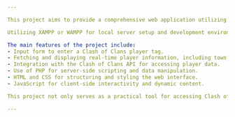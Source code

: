 ```yaml
---

This project aims to provide a comprehensive web application utilizing HTML, CSS, JavaScript, PHP, and the Clash of Clans API. The application allows users to input a player tag via a form and fetches real-time player information, including details about heroes, troops, and spells levels, from the Clash of Clans API. 

Utilizing XAMPP or WAMPP for local server setup and development environments like NetBeans and VSCode, this project offers an interactive platform for Clash of Clans enthusiasts to explore player statistics seamlessly. By leveraging ChatGPT for troubleshooting and enhancing functionality, the application offers a seamless user experience.

The main features of the project include:
- Input form to enter a Clash of Clans player tag.
- Fetching and displaying real-time player information, including town hall level, experience level, trophies, best trophies, builder hall level, and details about heroes, troops, and spells levels.
- Integration with the Clash of Clans API for accessing player data.
- Use of PHP for server-side scripting and data manipulation.
- HTML and CSS for structuring and styling the web interface.
- JavaScript for client-side interactivity and dynamic content.

This project not only serves as a practical tool for accessing Clash of Clans player data but also demonstrates proficiency in web development technologies and API integration. With a passion for Clash of Clans and a commitment to delivering high-quality web applications, this project showcases creativity, technical skills, and dedication to excellence.

---
```

